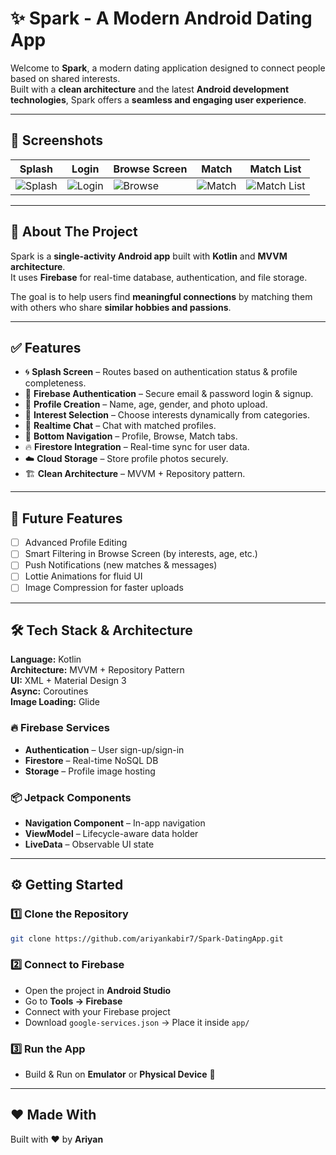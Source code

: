 # ✨ Spark - A Modern Android Dating App  

Welcome to **Spark**, a modern dating application designed to connect people based on shared interests.  
Built with a **clean architecture** and the latest **Android development technologies**, Spark offers a **seamless and engaging user experience**.  

---

## 📸 Screenshots   

|      Splash     | Login  | Browse Screen |    Match   | Match List |
|-----------------|---------------|------------|------------|------------|
| ![Splash](https://github.com/user-attachments/assets/4620a86f-6385-405e-a091-85829c60dd8d) | ![Login](https://github.com/user-attachments/assets/6be1ddf1-4af0-45ed-af18-0dd3bfca8774) | ![Browse](https://github.com/user-attachments/assets/6144f712-22f3-4d54-b5fd-c5df2e0d0997) | ![Match](https://github.com/user-attachments/assets/ac9c8e7f-96ce-4550-b210-e69ce9b22efc) |![Match List](https://github.com/user-attachments/assets/dec8e202-39ea-4b4e-85f6-99b75f02cf58)


---

## 🚀 About The Project  

Spark is a **single-activity Android app** built with **Kotlin** and **MVVM architecture**.  
It uses **Firebase** for real-time database, authentication, and file storage.  

The goal is to help users find **meaningful connections** by matching them with others who share **similar hobbies and passions**.  

---

## ✅ Features  

- 🌀 **Splash Screen** – Routes based on authentication status & profile completeness.  
- 🔐 **Firebase Authentication** – Secure email & password login & signup.  
- 👤 **Profile Creation** – Name, age, gender, and photo upload.  
- 🎯 **Interest Selection** – Choose interests dynamically from categories.  
- 📩 **Realtime Chat** – Chat with matched profiles.  
- 🔽 **Bottom Navigation** – Profile, Browse, Match tabs.  
- 🔥 **Firestore Integration** – Real-time sync for user data.  
- ☁️ **Cloud Storage** – Store profile photos securely.  
- 🏗️ **Clean Architecture** – MVVM + Repository pattern.  

---

## 🎯 Future Features  

- [ ] Advanced Profile Editing  
- [ ] Smart Filtering in Browse Screen (by interests, age, etc.)  
- [ ] Push Notifications (new matches & messages)  
- [ ] Lottie Animations for fluid UI  
- [ ] Image Compression for faster uploads  

---

## 🛠️ Tech Stack & Architecture  

**Language:** Kotlin  
**Architecture:** MVVM + Repository Pattern  
**UI:** XML + Material Design 3  
**Async:** Coroutines  
**Image Loading:** Glide  

### 🔥 Firebase Services  

- **Authentication** – User sign-up/sign-in  
- **Firestore** – Real-time NoSQL DB  
- **Storage** – Profile image hosting  

### 📦 Jetpack Components  

- **Navigation Component** – In-app navigation  
- **ViewModel** – Lifecycle-aware data holder  
- **LiveData** – Observable UI state  

---
## ⚙️ Getting Started  

### 1️⃣ Clone the Repository  

```bash
git clone https://github.com/ariyankabir7/Spark-DatingApp.git
```
### 2️⃣ Connect to Firebase  

- Open the project in **Android Studio**  
- Go to **Tools → Firebase**  
- Connect with your Firebase project  
- Download `google-services.json` → Place it inside `app/`  

### 3️⃣ Run the App  

- Build & Run on **Emulator** or **Physical Device** 🚀  

---

## ❤️ Made With  

Built with ❤️ by **Ariyan**  


